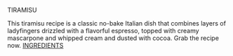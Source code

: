 TIRAMISU

This tiramisu recipe is a classic no-bake Italian dish that combines layers of ladyfingers drizzled with a flavorful espresso, topped with creamy mascarpone and whipped cream and dusted with cocoa. Grab the recipe now.
[INGREDIENTS](Ingredients.md)